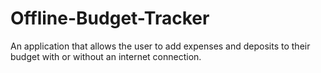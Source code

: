 # Offline-Budget-Tracker
An application that allows the user to add expenses and deposits to their budget with or without an internet connection.
